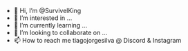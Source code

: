 - 👋 Hi, I’m @SurvivelKing
- 👀 I’m interested in ...
- 🌱 I’m currently learning ...
- 💞️ I’m looking to collaborate on ...
- 📫 How to reach me tiagojorgesilva @ Discord & Instagram

<!---
SurvivelKing/SurvivelKing is a ✨ special ✨ repository because its `README.md` (this file) appears on your GitHub profile.
You can click the Preview link to take a look at your changes.
--->
